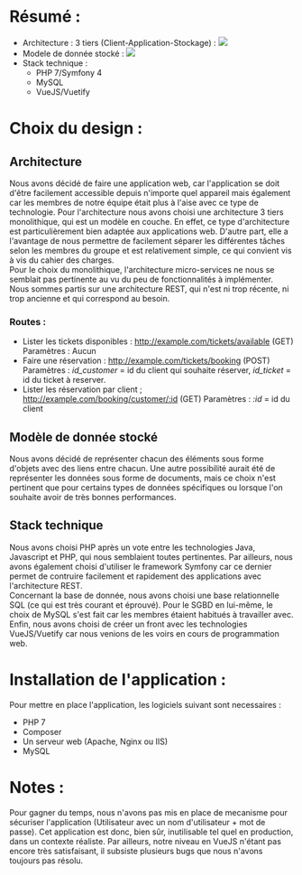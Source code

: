 # Résumé :

- Architecture : 3 tiers (Client-Application-Stockage) :
![](https://raw.githubusercontent.com/MisterDelaunay/tp-architecture/SI-API-birthday/SI-API-birthday/projet/ARCHI.png)
- Modele de donnée stocké : 
![](https://raw.githubusercontent.com/MisterDelaunay/tp-architecture/SI-API-birthday/SI-API-birthday/projet/BDD.PNG)
- Stack technique : 
  - PHP 7/Symfony 4
  - MySQL
  - VueJS/Vuetify

# Choix du design :
## Architecture
Nous avons décidé de faire une application web, car l'application se doit d'être facilement accessible depuis n'importe quel appareil mais également car les membres de notre équipe était plus à l'aise avec ce type de technologie.
Pour l'architecture nous avons choisi une architecture 3 tiers monolithique, qui est un modèle en couche. En effet, ce type d'architecture est particulièrement bien adaptée aux applications web. D'autre part, elle a l'avantage de nous permettre de facilement séparer les différentes tâches selon les membres du groupe et est relativement simple, ce qui convient vis à vis du cahier des charges.  
Pour le choix du monolithique, l'architecture micro-services ne nous se semblait pas pertinente au vu du peu de fonctionnalités à implémenter.  
Nous sommes partis sur une architecture REST, qui n'est ni trop récente, ni trop ancienne et qui correspond au besoin.    
### Routes :
- Lister les tickets disponibles : http://example.com/tickets/available (GET) Paramètres : Aucun
- Faire une réservation : http://example.com/tickets/booking (POST) Paramètres : _id_customer_ = id du client qui souhaite réserver, _id_ticket_ = id du ticket à reserver.
- Lister les réservation par client ; http://example.com/booking/customer/:id (GET) Paramètres : _:id_ = id du client

## Modèle de donnée stocké
Nous avons décidé de représenter chacun des éléments sous forme d'objets avec des liens entre chacun. Une autre possibilité aurait été de représenter les données sous forme de documents, mais ce choix n'est pertinent que pour certains types de données spécifiques ou lorsque l'on souhaite avoir de très bonnes performances.  

## Stack technique
Nous avons choisi PHP après un vote entre les technologies Java, Javascript et PHP, qui nous semblaient toutes pertinentes.
Par ailleurs, nous avons également choisi d'utiliser le framework Symfony car ce dernier permet de contruire facilement et rapidement des applications avec l'architecture REST.  
Concernant la base de donnée, nous avons choisi une base relationnelle SQL (ce qui est très courant et éprouvé). Pour le SGBD en lui-même, le choix de MySQL s'est fait car les membres étaient habitués à travailler avec.
Enfin, nous avons choisi de créer un front avec les technologies VueJS/Vuetify car nous venions de les voirs en cours de programmation web.

# Installation de l'application :
Pour mettre en place l'application, les logiciels suivant sont necessaires :
- PHP 7
- Composer
- Un serveur web (Apache, Nginx ou IIS)
- MySQL

# Notes :
Pour gagner du temps, nous n'avons pas mis en place de mecanisme pour sécuriser l'application (Utilisateur avec un nom d'utilisateur + mot de passe). Cet application est donc, bien sûr, inutilisable tel quel en production, dans un contexte réaliste. Par ailleurs, notre niveau en VueJS n'étant pas encore très satisfaisant, il subsiste plusieurs bugs que nous n'avons toujours pas résolu. 
